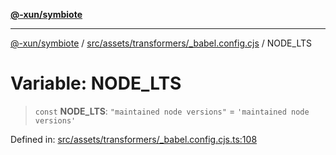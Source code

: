 [**@-xun/symbiote**](../../../../../README.md)

***

[@-xun/symbiote](../../../../../README.md) / [src/assets/transformers/\_babel.config.cjs](../README.md) / NODE\_LTS

# Variable: NODE\_LTS

> `const` **NODE\_LTS**: `"maintained node versions"` = `'maintained node versions'`

Defined in: [src/assets/transformers/\_babel.config.cjs.ts:108](https://github.com/Xunnamius/symbiote/blob/7f982952167d73373d4dffdf7657e7060cf032fe/src/assets/transformers/_babel.config.cjs.ts#L108)
